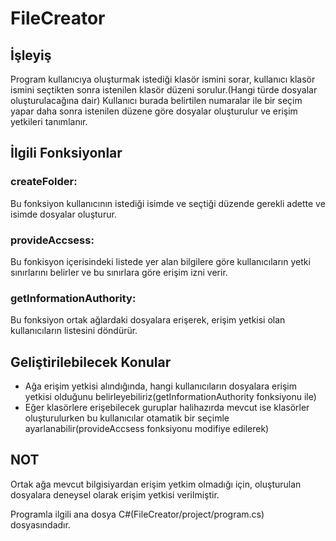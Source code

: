 # FileCreator
## İşleyiş
Program kullanıcıya oluşturmak istediği klasör ismini sorar, kullanıcı klasör ismini seçtikten sonra istenilen klasör düzeni sorulur.(Hangi türde dosyalar oluşturulacağına dair)
Kullanıcı burada belirtilen numaralar ile bir seçim yapar daha sonra istenilen düzene göre dosyalar oluşturulur ve erişim yetkileri tanımlanır.

## İlgili Fonksiyonlar
### createFolder: 
Bu fonksiyon kullanıcının istediği isimde ve seçtiği düzende gerekli adette ve isimde dosyalar oluşturur.
### provideAccsess: 
Bu fonkisyon içerisindeki listede yer alan bilgilere göre  kullanıcıların yetki sınırlarını belirler ve bu sınırlara göre erişim izni verir.
### getInformationAuthority: 
Bu fonksiyon ortak ağlardaki dosyalara erişerek, erişim yetkisi olan kullanıcıların listesini döndürür.


## Geliştirilebilecek Konular

- Ağa erişim yetkisi alındığında, hangi kullanıcıların dosyalara erişim yetkisi olduğunu belirleyebiliriz(getInformationAuthority fonksiyonu ile)
- Eğer klasörlere erişebilecek guruplar halihazırda mevcut ise klasörler oluşturulurken bu kullanıcılar otamatik bir seçimle ayarlanabilir(provideAccsess fonksiyonu modifiye edilerek)


## NOT
Ortak ağa mevcut bilgisiyardan erişim yetkim olmadığı için, oluşturulan dosyalara deneysel olarak erişim yetkisi verilmiştir.

  Programla ilgili ana dosya C#(FileCreator/project/program.cs) dosyasındadır.


